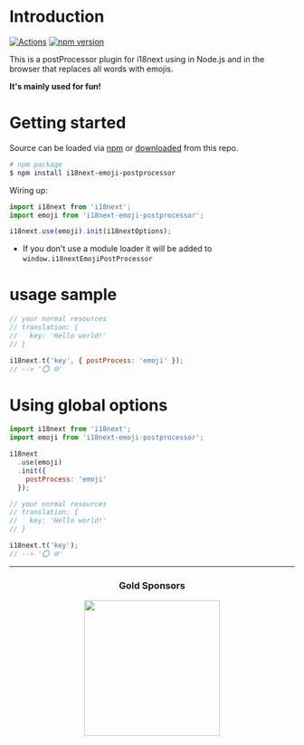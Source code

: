 # Introduction

[![Actions](https://github.com/i18next/i18next-emoji-postprocessor/workflows/node/badge.svg)](https://github.com/i18next/i18next-emoji-postprocessor/actions?query=workflow%3Anode)
[![npm version](https://img.shields.io/npm/v/i18next-emoji-postprocessor.svg?style=flat-square)](https://www.npmjs.com/package/i18next-emoji-postprocessor)

This is a postProcessor plugin for i18next using in Node.js and in the browser that replaces all words with emojis.

**It's mainly used for fun!**

# Getting started

Source can be loaded via [npm](https://www.npmjs.com/package/i18next-emoji-postprocessor) or [downloaded](https://github.com/i18next/i18next-emoji-postprocessor/blob/master/i18nextEmojiPostProcessor.min.js) from this repo.

```bash
# npm package
$ npm install i18next-emoji-postprocessor
```

Wiring up:

```js
import i18next from 'i18next';
import emoji from 'i18next-emoji-postprocessor';

i18next.use(emoji).init(i18nextOptions);
```

- If you don't use a module loader it will be added to `window.i18nextEmojiPostProcessor`

# usage sample

```js
// your normal resources
// translation: {
//   key: 'Hello world!'
// }

i18next.t('key', { postProcess: 'emoji' });
// --> '⭕ 🌐'
```

# Using global options

```js
import i18next from 'i18next';
import emoji from 'i18next-emoji-postprocessor';

i18next
  .use(emoji)
  .init({
    postProcess: 'emoji'
  });

// your normal resources
// translation: {
//   key: 'Hello world!'
// }

i18next.t('key');
// --> '⭕ 🌐'
```

--------------

<h3 align="center">Gold Sponsors</h3>

<p align="center">
  <a href="https://locize.com/" target="_blank">
    <img src="https://raw.githubusercontent.com/i18next/i18next/master/assets/locize_sponsor_240.gif" width="240px">
  </a>
</p>
